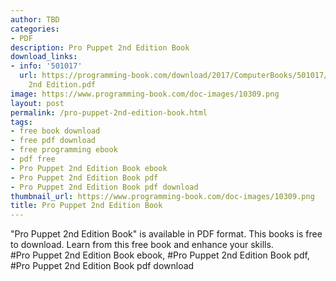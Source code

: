 ```yaml
---
author: TBD
categories:
- PDF
description: Pro Puppet 2nd Edition Book
download_links:
- info: '501017'
  url: https://programming-book.com/download/2017/ComputerBooks/501017/Pro Puppet
    2nd Edition.pdf
image: https://www.programming-book.com/doc-images/10309.png
layout: post
permalink: /pro-puppet-2nd-edition-book.html
tags:
- free book download
- free pdf download
- free programming ebook
- pdf free
- Pro Puppet 2nd Edition Book ebook
- Pro Puppet 2nd Edition Book pdf
- Pro Puppet 2nd Edition Book pdf download
thumbnail_url: https://www.programming-book.com/doc-images/10309.png
title: Pro Puppet 2nd Edition Book
---
```


 
<div class="item-desc text-justify">
  "Pro Puppet 2nd Edition Book" is available in PDF format. This books is free to download. Learn from this free book and enhance your skills.
  <br>
  #Pro Puppet 2nd Edition Book ebook, #Pro Puppet 2nd Edition Book pdf, #Pro Puppet 2nd Edition Book pdf download
</div>